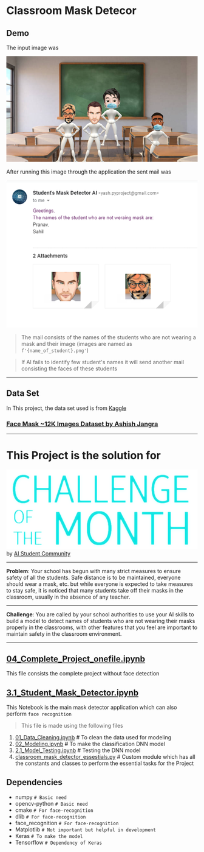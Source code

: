 # Classroom Mask Detecor
## Demo
The input image was

![demo classroom image](./Assets/classroom_demo.png)

After running this image through the application the sent mail was

![demo mail](./Assets/demo_mail.png)

>The mail consists of the names of the students who are not wearing a mask and their image (images are named as `f'{name_of_student}.png'`)

>If AI fails to identify few student's names it will send another mail consisting the faces of these students
<hr>

## Data Set
In This project, the data set used is from [Kaggle](https://www.kaggle.com) 

### [Face Mask ~12K Images Dataset by Ashish Jangra](https://www.kaggle.com/ashishjangra27/face-mask-12k-images-dataset)
<hr>

# This Project is the solution for
[![COTM Image](./Assets/COTM2.png)](https://aistudent.community/single_event/12)
by [AI Student Community](https://aistudent.community/)
<hr>

**Problem**: Your school has begun with many strict measures to ensure safety of all the students. Safe distance is to be maintained, everyone should wear a mask, etc. but while everyone is expected to take measures to stay safe, it is noticed that many students take off their masks in the classroom, usually in the absence of any teacher.

<hr>

**Challenge**: You are called by your school authorities to use your AI skills to build a model to detect names of students who are not wearing their masks properly in the classrooms, with other features that you feel are important to maintain safety in the classroom environment.
<hr>


## [04_Complete_Project_onefile.ipynb](./04_Complete_Project_onefile.ipynb)
This file consists the complete project without face detection 
## [3.1_Student_Mask_Detector.ipynb](./3.1_Student_Mask_Detector)
This Notebook is the main mask detector application which can also perform `face recognition` 
>This file is made using the following files
1. [01_Data_Cleaning.ipynb](./01_Data_Cleaning.ipynb) # To clean the data used for modeling
1. [02_Modeling.ipynb](./02_Modeling.ipynb) # To make the classification DNN model
1. [2.1_Model_Testing.ipynb](./2.1_Model_Testing.ipynb) # Testing the DNN model
1. [classroom_mask_detector_essestials.py](./classroom_mask_detector_essestials.py) # Custom module which has all the constants and classes to perform the essential tasks for the Project
## Dependencies
- numpy  `# Basic need`
- opencv-python  `# Basic need`
- cmake  `# For face-recognition`
- dlib  `# For face-recognition`
- face_recognition  `# For face-recognition`
- Matplotlib  `# Not important but helpful in development`
- Keras  `# To make the model`
- Tensorflow  `# Dependency of Keras`
